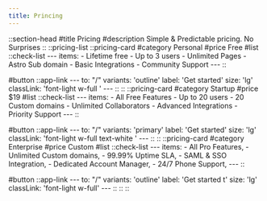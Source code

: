 ```yaml
---
title: Princing
---
```


::section-head
#title
Pricing
#description
Simple & Predictable pricing. No Surprises
::
::pricing-list
  ::pricing-card
  #category
  Personal
  #price
  Free
  #list
    ::check-list
    ---
    items:
    - Lifetime free
    - Up to 3 users
    - Unlimited Pages
    - Astro Sub domain
    - Basic Integrations
    - Community Support
    ---
    ::

  #button
    ::app-link
    ---
    to: "/"
    variants: 'outline'
    label: 'Get started'
    size: 'lg'
    classLink: 'font-light w-full '
    ---
    ::
  ::
  ::pricing-card
  #category
  Startup
  #price
  $19
  #list
    ::check-list
    ---
    items:
    - All Free Features
    - Up to 20 users
    - 20 Custom domains
    - Unlimited Collaborators
    - Advanced Integrations
    - Priority Support
    ---
    ::

  #button
    ::app-link
    ---
    to: "/"
    variants: 'primary'
    label: 'Get started'
    size: 'lg'
    classLink: 'font-light w-full text-white '
    ---
    ::
  ::
  ::pricing-card
  #category
  Enterprise
  #price
  Custom
  #list
    ::check-list
    ---
    items:
    - All Pro Features,
    - Unlimited Custom domains,
    - 99.99% Uptime SLA,
    - SAML & SSO Integration,
    - Dedicated Account Manager,
    - 24/7 Phone Support,
    ---
    ::

  #button
    ::app-link
    ---
    to: "/"
    variants: 'outline'
    label: 'Get started t'
    size: 'lg'
    classLink: 'font-light w-full'
    ---
    ::
  ::
::
